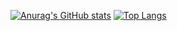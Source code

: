 [![Anurag's GitHub stats](https://github-readme-stats.vercel.app/api?username=thistle519&theme=onedark&show_icons=true)](https://github.com/anuraghazra/github-readme-stats)
[![Top Langs](https://github-readme-stats.vercel.app/api/top-langs/?username=thistle519&layout=compact)](https://github.com/anuraghazra/github-readme-stats)
